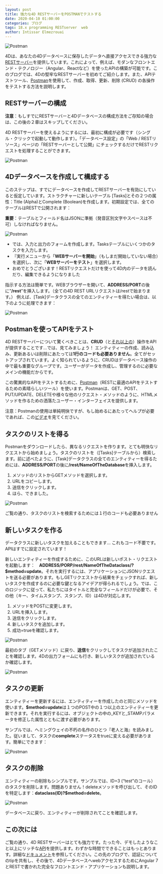 ```yaml
---
layout: post
title: 強力な4D RESTサーバーをPOSTMANでテストする
date: 2020-04-10 01:00:00
categories: ブログ
tags: 18.x programming RESTserver  web
author: Intissar Elmezrouai
---
```


![Postman](/images/blog/04-20/postman_rest.png)

4Dは、あなたの4Dデータベースに保存したデータへ直接アクセスできる強力な<a href="https://developer.4d.com/docs/en/REST/gettingStarted.html">RESTサーバー</a>を提供しています。これによって、例えば、モダンなフロントエンド・テクノロジー（Angular、Reactなど）を使ったAPIの構築が可能です。このブログでは、4Dの堅牢なRESTサーバーを初めてご紹介します。また、APIテストツール、<a href="https://www.postman.com/">Postman</a>を使用して、作成、取得、更新、削除 (CRUD) の各操作をテストする方法を説明します。

## RESTサーバーの構成

<strong>注意</strong>：もしすでにRESTサーバーと4Dデータベースの構成方法をご存知の場合は、この後の２章はスキップしてください。

4D RESTサーバーを使えるようにするには、最初に構成が必要です（シングル・クリックで起動して動作します）。「データベース設定」の「Web / RESTリソース」ページの「RESTサーバーとして公開」にチェックするだけでRESTリクエストを処理することができます。

![Postman](/images/blog/04-20/postman2.png)

## 4Dデータベースを作成して構成する

このステップは、すでにデータベースを作成してRESTサーバーを有効にしていると仮定しています。ストラクチャーに新しいテーブル [Tasks]とその２つの属性：Title (Alpha)とComplete (Boolean)を作成します。初期設定では、全てのテーブルはRESTで公開されます：

<strong>重要</strong>：テーブルとフィールド名はJSONに準拠（発音区別文字やスペースは不可）しなければなりません。

![Postman](/images/blog/04-20/postman3.png)

- では、入力と出力のフォームを作成します。Tasksテーブルにいくつかのタスクを入力します。
- 『実行メニューから「<strong>WEBサーバーを開始</strong>」（もしまだ開始していない場合）を選択し、次に「<strong>WEBサーバーをテスト</strong>」を選択します。
- おめでとうございます！RESTリクエストだけを使って4D内のデータを読んだり、編集できるようになりました

指示する方法は簡単です。WEBブラウザーを開いて、<strong>ADDRESS/PORT</strong>の後に”<strong>/rest</strong>”を挿入します。（全ての4D REST URLリクエストは/restで始まります。）
例えば、[Task]データクラスの全てのエンティティーを得たい場合は、以下のように処理できます：

![Postman](/images/blog/04-20/postman4.jpg)

## Postmanを使ってAPIをテスト

4D RESTサーバーについて驚くべきことは、<strong>CRUD</strong>（と<a href="https://developer.4d.com/docs/en/REST/%7BdataClass%7D.html">それ以上の</a>）操作をAPIが提供することです…では、見てみましょう！
エンティティーの作成、読み込み、更新あるいは削除にあたっては<strong>1行のコードも必要ありません</strong>。全てがセットアップされています。よく知られているように、CRUDはデータベース操作の中で最も重要なグループです。ユーザーがデータを作成し、管理するのに必要なメインの機能だからです。

この驚異的なAPIをテストするために、<a href="https://www.postman.com/">Postman</a>（RESTに最適のAPIをテストするための素晴らしいツール）を使います。Postmanは、GET、POST、PUT/UPDATE、DELETEや様々な他のリクエスト・メソッドのように、HTMLメソッドを作るための洒落たユーザー・インターフェイスを提供します。

注意：Postmanの使用は単純明快ですが、もし始めるにあたってヘルプが必要であれば、この<a href="https://www.youtube.com/watch?v=7E60ZttwIpY&list=PLM-7VG-sgbtAgGq_pef5y_ruIUBPpUgNJ">ビデオ</a>を見てください。

## タスクのリストを得る

Postmanをダウンロードしたら、異なるリクエストを作ります。とても明快なリクエストから始めましょう。タスクのリストを（[Tasks]テーブルから）検索します。前に述べたように、[Task]データクラスの全てのエンティティーを得るためには、<strong>ADDRESS/PORT</strong>の後に<strong>/rest/NameOfTheDatabase</strong>を挿入します。

1. メソッドのリストからGETメソッドを選択します。
2. URLをコピーします。
3. 送信をクリックします。
4. ほら、できました。

![Postman](/images/blog/04-20/postman5.png)

ご覧の通り、タスクのリストを検索するためには１行のコードも必要ありません

## 新しいタスクを作る

データクラスに新しいタスクを加えることもできます… これもコード不要です。
APIはすでに設定されています！

新しいエンティティーを作成するために、このURLは新しいポスト・リクエストを起動します：　<strong>ADDRESS/PORP/rest/NameOfTheDataclass/?$method=update</strong>。それを実行するには、アプリケーションにJSONリクエストを送る必要があります。もしGETリクエストから結果をチェックすれば、新しいタスクを作成するのに必要な鍵となるアイデアが得られるでしょう。では、このロジックに従って、私たちにはタイトルと完全なフィールドだけが必要で、その他（キー、タイムスタンプ、スタンプ、ID）は4Dが対応します。

1. メソッドをPOSTに変更します。
2. URLを挿入します。
3. 送信をクリックします。
4. 新しいタスクを追加します。
5. 成功=trueを確認します。

![Postman](/images/blog/04-20/postman6.png)

最初のタブ（GETメソッド）に戻り、<strong>送信</strong>をクリックしてタスクが追加されたことを確認します。4Dの出力フォームにも行き、新しいタスクが追加されているか確認します。

![Postman](/images/blog/04-20/postman7.jpg)

## タスクの更新

エンティティーを更新するには、エンティティーを作成したのと同じメソッドを使います。<strong>$method=update</strong>は１つのPOST中の１つ以上のエンティティーを更新できます。それを実行するには、オブジェクトの中の_KEYと_STAMPパラメータを修正した属性とともに渡す必要があります。

サンプルでは、ヘミングウェイの不朽の名作のひとつ『老人と海』を読みました。従いまして、タスクの<strong>complete</strong>ステータスをtrueに変える必要があります。簡単にできます：

![Postman](/images/blog/04-20/postman8.png)

## タスクの削除

エンティティーの削除もシンプルです。サンプルでは、ID=3 (“test”のコール）のタスクを削除します。問題ありません！deleteメソッドを呼び出して、そのIDを特定します：<strong>dataclass(ID)?$method=delete</strong>。

![Postman](/images/blog/04-20/postman9.png)

データベースに戻り、エンティティーが削除されてことを確認します。

## この次には

ご覧の通り、4D RESTサーバーはとても強力です。たった今、デモしたようなこと以上にリッチな<a href="https://developer.4d.com/docs/en/REST/manData.html">API</a>を提供します。わずかな時間でできることはもっとあります。詳細な<a href=“https://developer.4d.com/docs/en/REST/%7BdataClass%7D.html“>ドキュメント</a>を参照してください。この先のブログで、認証についてのtipを共有し、その後で、4DデータベースへwebアクセスするためにAngular 7とRESTで書かれた完全なフロントエンド・アプリケーションも説明します。
